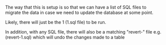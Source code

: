 The way that this is setup is so that we can have a list of SQL files to migrate the data
in case we need to update the database at some point.

Likely, there will just be the 1 (1.sql file) to be run.

In addition, with any SQL file, there will also be a matching "revert-" file
e.g. (revert-1.sql) which will undo the changes made to a table

